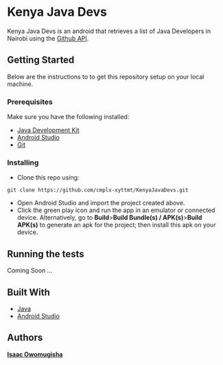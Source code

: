 # Kenya Java Devs
Kenya Java Devs is an android that retrieves a list of Java Developers
in Nairobi using the [Github API](https://developer.github.com/v3/).

## Getting Started
Below are the instructions to to get this repository setup on your
local machine.

### Prerequisites
Make sure you have the following installed:
- [Java Development Kit](https://www.oracle.com/technetwork/java/javase/downloads/jdk8-downloads-2133151.html)
- [Android Studio](https://developer.android.com/studio/)
- [Git](https://git-scm.com/)

### Installing
- Clone this repo using:
```
git clone https://github.com/cmplx-xyttmt/KenyaJavaDevs.git
```
- Open Android Studio and import the project created above.
- Click the green play icon and run the app in an emulator or connected device.
Alternatively, go to **Build**>**Build Bundle(s) / APK(s)**>**Build APK(s)** to
generate an apk for the project; then install this apk on your device.

## Running the tests
Coming Soon ...

## Built With
- [Java](https://www.java.com/en/download/)
- [Android Studio](https://developer.android.com/studio/)

## Authors
[**Isaac Owomugisha**](https://github.com/cmplx-xyttmt)
